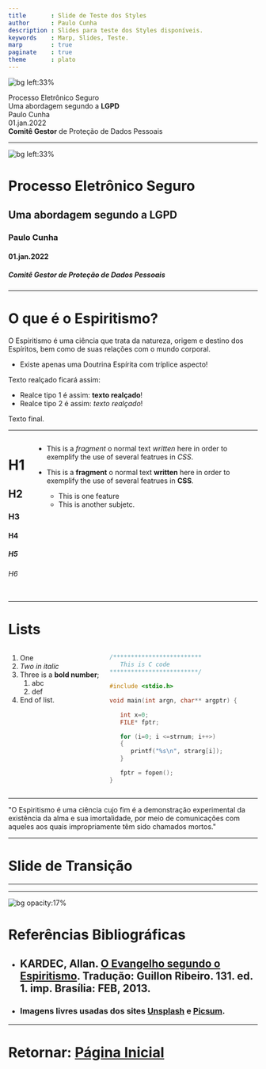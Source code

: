 ```yaml
---
title       : Slide de Teste dos Styles
author      : Paulo Cunha
description : Slides para teste dos Styles disponíveis.
keywords    : Marp, Slides, Teste.
marp        : true
paginate    : true
theme       : plato
---
```




<!-- _class: titlepage -->

![bg left:33%](https://images.unsplash.com/photo-1436891620584-47fd0e565afb?ixlib=rb-1.2.1&ixid=MnwxMjA3fDB8MHxwaG90by1wYWdlfHx8fGVufDB8fHx8&auto=format&fit=crop&w=687&q=80)

<div class="title">Processo Eletrônico Seguro</div>
<div class="subtitle">Uma abordagem segundo a <b>LGPD</b> </div>
<div class="author">Paulo Cunha</div>
<div class="date">01.jan.2022</div>
<div class="organization"><b>Comitê Gestor</b> de Proteção de Dados Pessoais</div>

---
<!-- _class: titlepage -->
![bg left:33%](https://images.unsplash.com/photo-1502675135487-e971002a6adb?ixlib=rb-1.2.1&ixid=MnwxMjA3fDB8MHxwaG90by1wYWdlfHx8fGVufDB8fHx8&auto=format&fit=crop&w=688&q=80)

# Processo Eletrônico Seguro
## Uma abordagem segundo a LGPD
### Paulo Cunha
#### 01.jan.2022
##### Comitê Gestor de Proteção de Dados Pessoais

---

# O que é o Espiritismo?

O Espiritismo é uma ciência que trata da natureza, origem e destino dos Espíritos, bem como de suas relações com o mundo corporal. 

- Existe apenas uma Doutrina Espírita com tríplice aspecto!

Texto realçado ficará assim:
- Realce tipo 1 é assim: **texto realçado**!
- Realce tipo 2 é assim: _texto realçado_!

Texto final.

---

<div class="columns">
<div>

# H1
## H2 
### H3
#### H4
##### H5
###### H6
</div>
<div>

- This is a _fragment_ o normal text _written_ here in order to exemplify the use of several featrues in _CSS_.

- This is a **fragment** o normal text **written** here in order to exemplify the use of several featrues in **CSS**.

  - This is one feature
  - This is another subjetc.

</div>
</div>

---

# Lists

<div class="columns">
<div>

1. One
2. _Two in italic_
3. Three is a **bold number**;
   1. abc
   2. def
4. End of list.
   
</div>
<div>

```c
/*************************
   This is C code
*************************/

#include <stdio.h>

void main(int argn, char** argptr) {

   int x=0;
   FILE* fptr;

   for (i=0; i <=strnum; i++>)
   {
      printf("%s\n", strarg[i]);
   }

   fptr = fopen();
}
```


</div>
</div>

---

<!-- _class: cite -->

"O Espiritismo é uma ciência cujo fim é a demonstração experimental da existência da alma e sua imortalidade, por meio de comunicações com aqueles aos quais impropriamente têm sido chamados mortos."

---
<!-- _class: lead -->

# Slide de Transição

---
 <!-- 
[ ]------------------- [ SLIDE ] ---------------------[ ] 
-->


---
<!-- 
############################### [ SECTION ] #################################### 
-->

<!-- 
_backgroundColor: 
_color: black
_paginate: false
footer: "" 
-->

![bg opacity:17%](https://images.unsplash.com/photo-1524995997946-a1c2e315a42f?ixlib=rb-1.2.1&ixid=MnwxMjA3fDB8MHxwaG90by1wYWdlfHx8fGVufDB8fHx8&auto=format&fit=crop&w=870&q=80)

# Referências Bibliográficas

- ## KARDEC, Allan. [O Evangelho segundo o Espiritismo](https://www.febnet.org.br/wp-content/uploads/2014/05/Livro-dos-Espiritos.pdf). Tradução: Guillon Ribeiro. 131. ed. 1. imp. Brasília: FEB, 2013. 

- ### Imagens livres usadas dos sites [Unsplash](https://unsplash.com/) e [Picsum](https://picsum.photos/).
---

<div class="center">

# Retornar: [Página Inicial](#1)

</div>